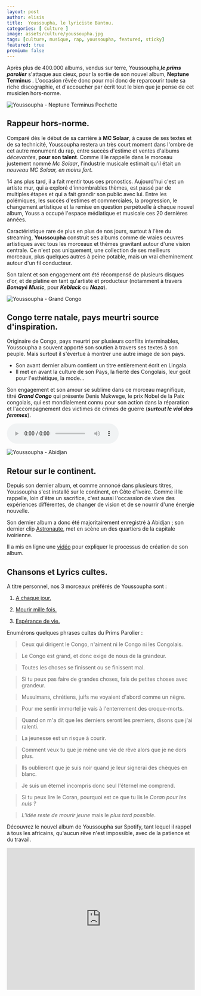 ```yaml
---
layout: post
author: elisis
title:  Youssoupha, le lyriciste Bantou.
categories: [ Culture ]
image: assets/culture/youssoupha.jpg
tags: [culture, musique, rap, youssoupha, featured, sticky]
featured: true
premium: false
---
```



Après plus de 400.000 albums, vendus sur terre, Youssoupha,***le prims parolier*** s'attaque aux cieux, pour la sortie de son nouvel album, **Neptune Terminus** . L'occasion rêvée donc pour moi donc de reparcourir toute sa riche discographie, et d'accoucher par écrit tout le bien que je pense de cet musicien hors-norme.

![Youssoupha - Neptune Terminus Pochette](https://news.noirmeilleur.com/assets/culture/youss-neptune.jpg)

## Rappeur hors-norme.

Comparé dès le début de sa carrière à **MC Solaar**, à cause de ses textes et de sa technicité, Youssoupha restera un très court moment dans l'ombre de cet autre monument du rap, entre succès d'estime et ventes d'albums *décevantes*, **pour son talent**. Comme il le rappelle dans le morceau justement nommé *Mc Solaar*, l'industrie musicale estimait qu'il était un *nouveau MC Solaar, en moins fort*.

14 ans plus tard, il a fait mentir tous ces pronostics. Aujourd'hui c'est un artiste mur, qui a exploré d'innombrables thèmes, est passé par de multiples étapes et qui a fait grandir son public avec lui. Entre les polémiques, les succès d'estimes et commerciales, la progression, le changement artistique et la remise en question perpétuelle à chaque nouvel album, Youss a occupé l'espace médiatique et musicale ces 20 dernières années.

Caractéristique rare de plus en plus de nos jours, surtout à l'ère du streaming, **Youssoupha** construit ses albums comme de vraies oeuvres artistiques avec tous les morceaux et thèmes gravitant autour d'une vision centrale. Ce n'est pas uniquement, une collection de ses meilleurs morceaux, plus quelques autres à peine potable, mais un vrai cheminement autour d'un fil conducteur. 

Son talent et son engagement ont été récompensé de plusieurs disques d'or, et de platine en tant qu'artiste et producteur (notamment à travers ***Bomayé Music***, pour ***Keblack*** ou ***Naza***).

![Youssoupha - Grand Congo](https://news.noirmeilleur.com/assets/culture/youss-congo.jpg)

## Congo terre natale, pays meurtri source d'inspiration.

Originaire de Congo, pays meurtri par plusieurs conflits interminables, Youssoupha a souvent apporté son soutien à travers ses textes à son peuple. Mais surtout il s'évertue à montrer une autre image de son pays.

- Son avant dernier album contient un titre entièrement écrit en Lingala.
- Il met en avant la culture de son Pays, la fierté des Congolais, leur goût pour l'esthétique, la mode...

Son engagement et son amour se sublime dans ce morceau magnifique, titré ***Grand Congo*** qui présente Denis Mukwege, le prix Nobel de la Paix congolais, qui est mondialement connu pour son action dans la réparation et l'accompagnement des victimes de crimes de guerre (***surtout le viol des femmes***).

<audio controls>  
	<source src="https://news.noirmeilleur.com/assets/culture/Youssoupha x Denis Mukwege - Grand Congo.mp3"  type="audio/mpeg">  
Votre média ne supporte pas les contenus audio.  
</audio>

![Youssoupha - Abidjan](https://news.noirmeilleur.com/assets/culture/youss-abidjan.jpg)

## Retour sur le continent.

Depuis son dernier album, et comme annoncé dans plusieurs titres, Youssoupha s'est installé sur le continent, en Côte d'Ivoire. Comme il le rappelle, loin d'être un sacrifice, c'est aussi l'occassion de vivre des expériences différentes, de changer de vision et de se nourrir d'une énergie nouvelle.

Son dernier album a donc été majoritairement enregistré à Abidjan ; son dernier clip [Astronaute](https://www.youtube.com/watch?v=ovHFJBKheck), met en scène un des quartiers de la capitale ivoirienne.

Il a mis en ligne une [vidéo](https://www.youtube.com/watch?v=ldrKgt68vKk) pour expliquer le processus de création de son album.

## Chansons et Lyrics cultes.

A titre personnel, nos 3 morceaux préférés de Youssoupha sont : 

1. [A chaque jour.](https://open.spotify.com/track/0j0ByhXpooMJ2pUml0PqM9?si=15d120b9bfbb442b) 

2. [Mourir mille fois.](https://open.spotify.com/track/4z5xiLGJM9RuBI95pLttll?si=d4c8ec5dd1bb4a6b)

3. [Espérance de vie.](https://open.spotify.com/track/3cGVxCO2LQr1FMrzWBe9KI?si=7a63a0a3e3234fd3)

Enumérons quelques phrases cultes du Prims Parolier :

> Ceux qui dirigent le Congo, n'aiment ni le Congo ni les Congolais.

> Le Congo est grand, et donc exige de nous de la grandeur.

> Toutes les choses se finissent ou se finissent mal.

> Si tu peux pas faire de grandes choses, fais de petites choses avec grandeur.

> Musulmans, chrétiens, juifs me voyaient d'abord comme un nègre.

> Pour me sentir immortel je vais à l'enterrement des croque-morts.

> Quand on m'a dit que les derniers seront les premiers, disons que j'ai ralenti.

> La jeunesse est un risque à courir.

> Comment veux tu que je mène une vie de rêve alors que je ne dors plus.

> Ils oublieront que je suis noir quand je leur signerai des chèques en blanc.

> Je suis un éternel incompris donc seul l'éternel me comprend.

> Si tu peux lire le Coran, pourquoi est ce que tu lis le *Coran pour les nuls ?*

> _L'idée reste de mourir jeune_ mais le _plus tard possible_.

Découvrez le nouvel album de Youssoupha sur Spotify, tant lequel il rappel à tous les africains, qu'aucun rêve n'est impossible, avec de la patience et du travail.

<iframe src="https://open.spotify.com/embed/album/3Y8U9hoaYR9P5IF9D9ZmiM" width="100%" height="380" frameborder="0" allowtransparency="true" allow="encrypted-media"></iframe>

